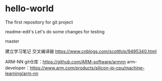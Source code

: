# hello-world
The first repository for git project

readme-edit's
Let's do some changes for testing

master

建立学习笔记
交叉编译器
https://www.cnblogs.com/scotth/p/9495340.html

ARM-NN
git仓库：https://github.com/ARM-software/armnn
arm-developer：https://www.arm.com/products/silicon-ip-cpu/machine-learning/arm-nn
